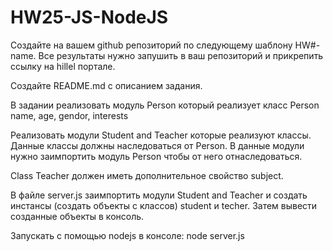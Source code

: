 # HW25-JS-NodeJS

Создайте на вашем github репозиторий по следующему шаблону HW#-name. Все результаты нужно запушить в ваш репозиторий и прикрепить ссылку на hillel портале.

Создайте README.md с описанием задания.

В задании реализовать модуль Person который реализует класс Person
name, age, gendor, interests

Реализовать модули Student and Teacher которые  реализуют классы. Данные классы должны наследоваться от Person. В данные модули нужно заимпортить модуль Person чтобы от него отнаследоваться.

Class Teacher должен иметь дополнительное свойство subject.

В файле server.js заимпортить модули Student and Teacher и создать инстансы (создать объекты с классов) student и techer. Затем вывести созданные объекты в консоль.

Запускать с помощью nodejs в консоле: node server.js
